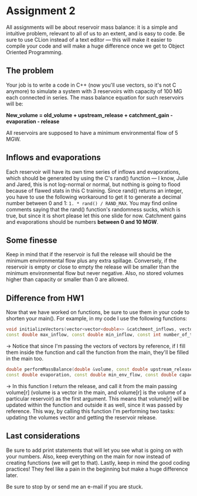 # Assignment 2

All assignments will be about reservoir mass balance: it is a simple and intuitive problem, relevant to all of us to an extent, and is easy to code. Be sure to use CLion instead of a text editor — this will make it easier to compile your code and will make a huge difference once we get to Object Oriented Programming. 

## The problem
Your job is to write a code in C++ (now you'll use vectors, so it's not C anymore) to simulate a system with 3 reservoirs with capacity of 100 MG each connected in series. The mass balance equation for such reservoirs will be:

**New_volume = old_volume + upstream_release + catchment_gain - evaporation - release**

All reservoirs are supposed to have a minimum environmental flow of 5 MGW.

## Inflows and evaporations
Each reservoir will have its own time series of inflows and evaporations, which should be generated by using the C's rand() function — I know, Julie and Jared, this is not log-normal or normal, but nothing is going to flood because of flawed stats in this C training. Since rand() returns an integer, you have to use the following workaround to get it to generate a decimal number between 0 and 1: `1. * rand() / RAND_MAX`. You may find online comments saying that the rand() function's randomness sucks, which is true, but since it is short please let this one slide for now. Catchment gains and evaporations should be numbers **between 0 and 10 MGW**.

## Some finesse
Keep in mind that if the reservoir is full the release will should be the minimum environmental flow plus any extra spillage. Conversely, if the reservoir is empty or close to empty the release will be smaller than the minimum environmental flow but never negative. Also, no stored volumes higher than capacity or smaller than 0 are allowed.

## Difference from HW1
Now that we have worked on functions, be sure to use them in your code to shorten your main(). For example, in my code I use the following functions:

``` cpp
void initializeVectors(vector<vector<double>> &catchment_inflows, vector<vector<double>> &evaporations,
const double max_inflow, const double min_inflow, const int number_of_time_steps) 
```

  -> Notice that since I'm passing the vectors of vectors by reference, if I fill them inside the function and call the function from the main, they'll be filled in the main too.

``` cpp
double performMassBalance(double &volume, const double upstream_release, const double catchment_inflow,
const double evaporation, const double min_env_flow, const double capacity)
```

  -> In this function I return the release, and call it from the main passing volume[r] (volume is a vector in the main, and volume[r] is the volume of a particular reservoir) as the first argument. This means that volume[r] will be updated within the function and outside it as well, since it was passed by reference. This way, by calling this function I'm performing two tasks: updating the volumes vector and getting the reservoir release. 

## Last considerations
Be sure to add print statements that will let you see what is going on with your numbers. Also, keep everything on the main for now instead of creating functions (we will get to that). Lastly, keep in mind the good coding practices! They feel like a pain in the beginning but make a huge difference later.

Be sure to stop by or send me an e-mail if you are stuck.
